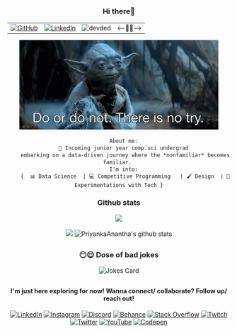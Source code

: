 <h3 align="center">  Hi there👋 </h3>

<div align="center">
<table>
  <tr>
      <td><a href="https://github.com/PriyankaAnantha"><img src="https://img.shields.io/github/followers/PriyankaAnantha.svg?label=GitHub&style=social" alt="GitHub"></a></td>
      <td><a href="https://linkedin.com/in/priyanka-anantha"><img src="https://img.shields.io/badge/LinkedIn--_.svg?style=social&logo=linkedin" alt="LinkedIn"></a></td>
      <td><img src="https://komarev.com/ghpvc/?username=PriyankaAnantha" alt="devded" /></td>
        <td> <--👩‍💻--> </td> 
  </tr>
</table>

![Motto](./starwarsday.gif)
</div>

<div align="center">

        About me: 
        🧠 Incoming junior year comp.sci undergrad 
        embarking on a data-driven journey where the *nonfamiliar* becomes familiar. 
        I'm into: 
        {  📊 Data Science  | 💻 Competitive Programming   | 🖌️ Design  | 🧪 Experimentations with Tech }

 </div>



<h3 align="center"> Github stats </h3>

<div align="center">
        
![](https://activity-graph.herokuapp.com/graph?username=PriyankaAnantha&theme=react-dark&hide_border=true&area=true)

<img src="https://github-readme-streak-stats.herokuapp.com/?user=PriyankaAnantha">

<img src="https://github-readme-stats.vercel.app/api?username=PriyankaAnantha&count_private=true&show_icons=true&theme=light" alt="PriyankaAnantha's github stats"/>
</div>

## 

<h3 align="center"> 😶😌 Dose of bad jokes </h3>
<div align ="center">
	
![Jokes Card](https://readme-jokes.vercel.app/api)
</div>


##
<h4 align="center"> I'm just here exploring for now! Wanna connect/ collaborate? Follow up/ reach out! </h4>

<div align="center">
        
[![LinkedIn](https://img.shields.io/badge/LinkedIn-%230077B5.svg?logo=linkedin&logoColor=white)](https://linkedin.com/in/priyanka-anantha) [![Instagram](https://img.shields.io/badge/Instagram-%23E4405F.svg?logo=Instagram&logoColor=white)](https://instagram.com/nonfamiliar) [![Discord](https://img.shields.io/badge/Discord-%237289DA.svg?logo=discord&logoColor=white)](https://discord.gg/nonfamiliar)  [![Behance](https://img.shields.io/badge/Behance-1769ff?logo=behance&logoColor=white)](https://behance.net/priyankaanantha)   [![Stack Overflow](https://img.shields.io/badge/-Stackoverflow-FE7A16?logo=stack-overflow&logoColor=white)](https://stackoverflow.com/users/20364838) [![Twitch](https://img.shields.io/badge/Twitch-%239146FF.svg?logo=Twitch&logoColor=white)](https://twitch.tv/thenonfamiliar) [![Twitter](https://img.shields.io/badge/Twitter-%231DA1F2.svg?logo=Twitter&logoColor=white)](https://twitter.com/E_N_O_L_A) [![YouTube](https://img.shields.io/badge/YouTube-%23FF0000.svg?logo=YouTube&logoColor=white)](https://youtube.com/@nonfamiliar85) [![Codepen](https://img.shields.io/badge/Codepen-000000?style=for-the-badge&logo=codepen&logoColor=white)](https://codepen.io/Priyanka-Anantha) 

</div>
 

